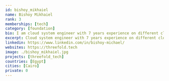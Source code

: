 ```yaml
---
id: bishoy_mikhaiel
name: Bishoy Mikhaiel
rank: 3
memberships: [tech]
category: [foundation]
bio: I am cloud system engineer with 7 years experience on different cloud platforms and virtualization. Worked as an application support on tomcat and MySQL platform and on jumpscale and postgres, Worked on DCPM racktivity application. The company where I learn how to own your project and manage it, like idea of new internet.
excerpt: Cloud system engineer with 7 years experience on different cloud platforms and virtualization.
linkedin: https://www.linkedin.com/in/bishoy-michael/
websites: https://threefold.tech
image: ./bishoy_mikhaiel.jpg
projects: [threefold_tech]
countries: [Egypt]
cities: [Cairo]
private: 0
---
```

